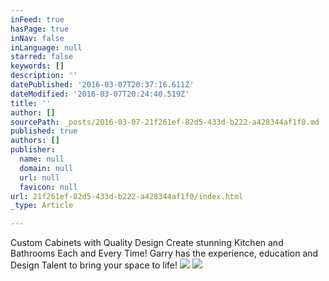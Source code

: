 ```yaml
---
inFeed: true
hasPage: true
inNav: false
inLanguage: null
starred: false
keywords: []
description: ''
datePublished: '2016-03-07T20:37:16.611Z'
dateModified: '2016-03-07T20:24:40.519Z'
title: ''
author: []
sourcePath: _posts/2016-03-07-21f261ef-82d5-433d-b222-a428344af1f0.md
published: true
authors: []
publisher:
  name: null
  domain: null
  url: null
  favicon: null
url: 21f261ef-82d5-433d-b222-a428344af1f0/index.html
_type: Article

---
```

Custom Cabinets with Quality Design Create stunning Kitchen and Bathrooms Each and Every Time! Garry has the experience, education and Design Talent to bring your space to life!
![](https://s3-us-west-2.amazonaws.com/the-grid-img/p/541e0fc6073e944a4f88d1a254ed395fcba9e9c8.jpg)
![](https://s3-us-west-2.amazonaws.com/the-grid-img/p/65e02914465d7c3844fc73dd1b5dfab2dbcd5acf.jpg)